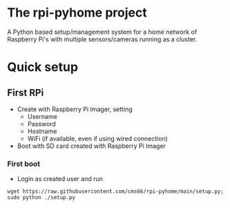 # The rpi-pyhome project
A Python based setup/management system for a home network of Raspberry Pi's with multiple sensors/cameras running as a cluster.

# Quick setup
## First RPi
 - Create with Raspberry Pi Imager, setting
   - Username
   - Password
   - Hostname
   - WiFi (if available, even if using wired connection)
 - Boot with SD card created with Raspberry Pi Imager

### First boot
- Login as created user and run 
```
wget https://raw.githubusercontent.com/cms66/rpi-pyhome/main/setup.py; sudo python ./setup.py
```
